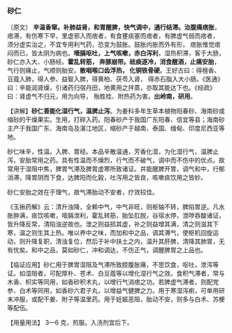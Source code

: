### 砂仁

〔原文〕 **辛温香窜。补肺益肾，和胃醒脾，快气调中，通行结滞。治腹痛痞胀**，痞滞，有伤寒下早，里虚邪入而痞者，有食壅痰塞而痞者，有脾虚气弱而痞者， 须分虚实治之，不宜专用利气药，恐变为鼓胀。鼓胀内胀而外有形， 痞胀惟觉痞闷而已，皆太阴为病也。**噎膈呕吐，上气咳嗽，赤白泻利**，湿热积滞，客于大肠，砂仁亦入大、小肠经。**霍乱转筋， 奔豚崩带。祛痰逐冷，消食醒酒，止痛安胎**，气行则痛止，气顺则胎安。**散咽喉口齿浮热， 化铜铁骨硬**。王好古曰：得檀香、豆蔻入肺，得人参、益智入脾，得黄柏、茯苓入肾， 得赤石脂入大小肠。《医通》曰：辛能润肾燥，引诸药归宿丹田，地黄用之拌蒸，亦取其能达下也。《经疏》曰：肾虚气不归元，用为向导， 殆胜桂、附热药为害。**出岭南，研用**。

【讲解】**砂仁善能化湿行气，温脾止泻**。为姜科多年生草本植物阳春砂、海南砂或缩砂的干燥果实。生用，打碎入药。阳春砂产于我国广东阳春、信宜等县；海南砂主产于我国广东、海南岛及湛江地区，缩砂产于越南、泰国、缅甸、印度尼西亚等地。

砂仁味辛，性温。入脾、胃经。本品辛散温通，芳香化湿，为化湿行气，温脾止泻，安胎常用之药。具有性温而不燥烈，行气而不破气，调中而不伤中的优点。故常用于湿阻中焦，脾胃气滞及脾胃虚寒所致诸证。并能醒脾开胃，调气和中，行郁消滞，降胃阴而下食，达脾阳而化榖，吐泻用之皆良，咳嗽痰饮用之皆妙。

砂仁安胎之效在于理气，故气滞胎动不安者，疗效较佳。

《玉揪药解》云：清升浊降，全赖中气，中气非旺，则枢轴不转，脾陷胃逆。凡水胀肿满，痰饮咳嗽，噎膈泄利，霍乱转筋，胎坠肛脱，谷宿水停，泄哕吞酸诸证，皆升降反常，清陷浊逆故也。泄之则益损其虚，补之则益增其满，清之则滋其下寒，温之则生其上热。唯以养中之味，而加和中之品，调其滞气，使枢机回旋运动，则升降复职，清浊复位，然后于补中扶土之内，温升其肝脾，清降其肺胃，无有忧矣。和中之品，莫如砂仁，冲和调达，不伤正气，调醒脾胃之上品也。

【临证应用】砂仁用于脾胃湿阻及气滞所致腔腹胀痛，不思饮食，呕吐，泄泻等证。如湿阻者，可配厚朴、苍术、白豆蔻等以增化湿行气之效。食积气滞者，常与木香、枳实等同用，如香砂积术丸，以增行气消痞之功。若脾虚气滞者，则配党参、白术等同用，如香砂六君子丸，以增益气健脾之力。用于寒湿泻痢，可单用研末冲服，或配干姜、附子等温里药。用于妊娠恶阻，胎动不安，则多与白术、苏梗等配伍。

【用量用法】 3—6 克，煎服。入汤剂宜后下。
